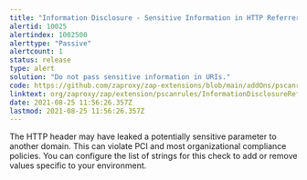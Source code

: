 ```yaml
---
title: "Information Disclosure - Sensitive Information in HTTP Referrer Header"
alertid: 10025
alertindex: 1002500
alerttype: "Passive"
alertcount: 1
status: release
type: alert
solution: "Do not pass sensitive information in URIs."
code: https://github.com/zaproxy/zap-extensions/blob/main/addOns/pscanrules/src/main/java/org/zaproxy/zap/extension/pscanrules/InformationDisclosureReferrerScanRule.java
linktext: org/zaproxy/zap/extension/pscanrules/InformationDisclosureReferrerScanRule.java
date: 2021-08-25 11:56:26.357Z
lastmod: 2021-08-25 11:56:26.357Z
---
```

The HTTP header may have leaked a potentially sensitive parameter to another domain. This can violate PCI and most organizational compliance policies. You can configure the list of strings for this check to add or remove values specific to your environment.
